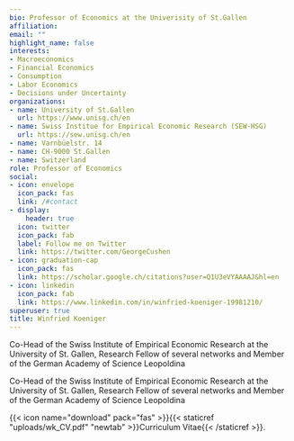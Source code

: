 ```yaml
---
bio: Professor of Economics at the Univerisity of St.Gallen
affiliation:
email: ""
highlight_name: false
interests:
- Macroeconomics
- Financial Economics
- Consumption
- Labor Economics
- Decisions under Uncertainty
organizations:
- name: University of St.Gallen
  url: https://www.unisg.ch/en
- name: Swiss Institue for Empirical Economic Research (SEW-HSG)
  url: https://sew.unisg.ch/en
- name: Varnbüelstr. 14
- name: CH-9000 St.Gallen
- name: Switzerland
role: Professor of Economics
social:
- icon: envelope
  icon_pack: fas
  link: /#contact
- display:
    header: true
  icon: twitter
  icon_pack: fab
  label: Follow me on Twitter
  link: https://twitter.com/GeorgeCushen
- icon: graduation-cap
  icon_pack: fas
  link: https://scholar.google.ch/citations?user=Q1U3eVYAAAAJ&hl=en
- icon: linkedin
  icon_pack: fab
  link: https://www.linkedin.com/in/winfried-koeniger-19981210/
superuser: true
title: Winfried Koeniger
---
```


Co-Head of the Swiss Institute of Empirical Economic Research at the University of St. Gallen,
Research Fellow of several networks and Member of the German Academy of Science Leopoldina

Co-Head of the Swiss Institute of Empirical Economic Research at the University of St. Gallen,
Research Fellow of several networks and Member of the German Academy of Science Leopoldina

{{< icon name="download" pack="fas" >}}{{< staticref "uploads/wk_CV.pdf" "newtab" >}}Curriculum Vitae{{< /staticref >}}.

